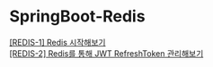 # SpringBoot-Redis

[[REDIS-1] Redis 시작해보기](https://velog.io/@solchan/SpringBoot-Redis%EB%A5%BC-SpringBoot-%ED%94%84%EB%A1%9C%EC%A0%9D%ED%8A%B8%EC%97%90%EC%84%9C-%EC%82%AC%EC%9A%A9%ED%95%B4%EB%B3%B4%EC%9E%90)  
[[REDIS-2] Redis를 통해 JWT RefreshToken 관리해보기](https://velog.io/@solchan/SpringBoot-Redis%EB%A5%BC-%ED%86%B5%ED%95%9C-JWT-Refresh-Token-%EA%B4%80%EB%A6%AC)